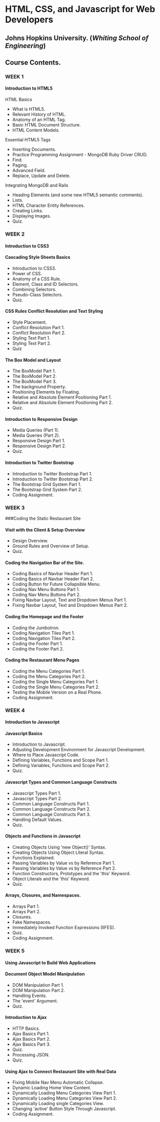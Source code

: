 #  HTML, CSS, and Javascript for Web Developers


## Johns Hopkins University.  (*Whiting School of Engineering*)


## Course Contents.


### WEEK 1

#### Introduction to HTML5


HTML Basics
  * What is HTML5.
  * Relevant History of HTML.
  * Anatomy of an HTML Tag.
  * Basic HTML Document Structure.
  * HTML Content Models.

Essential HTML5 Tags
  * Inserting Documents.
  * Practice Programming Assignment - MongoDB Ruby Driver CRUD.
  * Find.
  * Paging.
  * Advanced Field.
  * Replace, Update and Delete.

Integrating MongoDB and Rails
  * Heading Elements (and some new HTML5 semantic comments).
  * Lists.
  * HTML Character Entity References.
  * Creating Links.
  * Displaying Images.
  * Quiz.

### WEEK 2

#### Introduction to CSS3

#### Cascading Style Sheets Basics

  * Introduction to CSS3.
  * Power of CSS.
  * Anatomy of a CSS Rule.
  * Element, Class and ID Selectors.
  * Combining Selectors.
  * Pseudo-Class Selectors.
  * Quiz.
 
#### CSS Rules Conflict Resolution and Text Styling

  * Style Placement.
  * Conflict Resolution Part 1.
  * Conflict Resolution Part 2.
  * Styling Text Part 1.
  * Styling Text Part 2.
  * Quiz
 
#### The Box Model and Layout

  * The BoxModel Part 1.
  * The BoxModel Part 2.
  * The BoxModel Part 3.
  * The background Property.
  * Positioning Elements by Floating.
  * Relative and Absolute Element Positioning Part 1.
  * Relative and Absolute Element Positioning Part 2.
  * Quiz.

#### Introduction to Responsive Design

  * Media Queries (Part 1).
  * Media Queries (Part 2).
  * Responsive Design Part 1.
  * Responsive Design Part 2.
  * Quiz.

#### Introduction to Twitter Bootstrap

  * Introduction to Twitter Bootstrap Part 1.
  * Introduction to Twitter Bootstrap Part 2.
  * The Bootstrap Grid System Part 1.
  * The Bootstrap Grid System Part 2.
  * Coding Assignment.

### WEEK 3

###Coding the Static Restaurant Site

#### Visit with the Client & Setup Overview

  * Design Overview.
  * Ground Rules and Overview of Setup.
  * Quiz.
 
#### Coding the Navigation Bar of the Site.

  * Coding Basics of Navbar Header Part 1.
  * Coding Basics of Navbar Header Part 2.
  * Coding Button for Future Collapsible Menu.
  * Coding Nav Menu Buttons Part 1.
  * Coding Nav Menu Buttons Part 2.
  * Fixing Navbar Layout, Text and Dropdown Menus Part 1.
  * Fixing Navbar Layout, Text and Dropdown Menus Part 2.
 
#### Coding the Homepage and the Footer

  * Coding the Jumbotron.
  * Coding Navigation Tiles Part 1.
  * Coding Navigation Tiles Part 2.
  * Coding the Footer Part 1.
  * Coding the Footer Part 2.

#### Coding the Restaurant Menu Pages

  * Coding the Menu Categories Part 1.
  * Coding the Menu Categories Part 2.
  * Coding the Single Menu Categories Part 1.
  * Coding the Single Menu Categories Part 2.
  * Testing the Mobile Version on a Real Phone.
  * Coding Assignment.

### WEEK 4

#### Introduction to Javascript

#### Javascript Basics
  * Introduction to Javascript.
  * Adjusting Development Environment for Javascript Development.
  * Where to Place Javascript Code.
  * Defining Variables, Functions and Scope Part 1.
  * Defining Variables, Functions and Scope Part 2.
  * Quiz.
 
#### Javascript Types and Common Language Constructs

  * Javascript Types Part 1.
  * Javascript Types Part 2.
  * Common Language Constructs Part 1.
  * Common Language Constructs Part 2.
  * Common Language Constructs Part 3.
  * Handling Default Values.
  * Quiz.
 
#### Objects and Functions in Javascript

  * Creating Objects Using 'new Object()' Syntax.
  * Creating Objects Using  Object Literal Syntax.
  * Functions Explained.
  * Passing Variables by Value vs by Reference Part 1.
  * Passing Variables by Value vs by Reference Part 2.
  * Function Constructors, Prototypes and the 'this' Keyword.
  * Object Literals and the 'this' Keyword.
  * Quiz.

#### Arrays, Closures, and Namespaces.

  * Arrays Part 1.
  * Arrays Part 2.
  * Closures.
  * Fake Namespaces.
  * Immediately Invoked Function Expressions (IIFES). 
  * Quiz.
  * Coding Assignment.


### WEEK 5

#### Using Javascript to Build Web Applications

#### Document Object Model Manipulation
  * DOM Manipulation Part 1.
  * DOM Manipulation Part 2.
  * Handling Events.
  * The 'event' Argument.
  * Quiz.
 
#### Introduction to Ajax

  * HTTP Basics.
  * Ajax Basics Part 1.
  * Ajax Basics Part 2.
  * Ajax Basics Part 3.
  * Quiz.
  * Processing JSON.
  * Quiz.
 
#### Using Ajax to Connect Restaurant Site with Real Data

  * Fixing Mobile Nav Menu Automatic Collapse.
  * Dynamic Loading Home View Content.
  * Dynamically Loading Menu Categories View Part 1.
  * Dynamically Loading Menu Categories View Part 2.
  * Dynamically Loading single Categories View.
  * Changing 'active' Button Style Through Javascript.
  * Coding Assignment.




